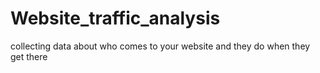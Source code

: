 # Website_traffic_analysis
collecting data about who comes to your website and they do when they get there 
